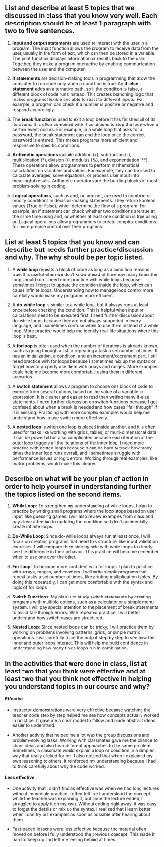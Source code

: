 ## List and describe at least 5 topics that we discussed in class that you know very well. Each description should be at least 1 paragraph with two to five sentences.

1. **Input and output statements** are used to interact with the user in a program. The input function allows the program to receive data from the user, usually in the form of text, which can then be stored in a variable. The print function displays information or results back to the user. Together, they make a program interactive by enabling communication between the user and the computer.

2. **If statements** are decision-making tools in programming that allow the computer to run code only when a condition is true. An **if-else statement** adds an alternative path, so if the condition is false, a different block of code runs instead. This creates branching logic that makes programs flexible and able to react to different inputs. For example, a program can check if a number is positive or negative and respond accordingly.

3. The **break function** is used to exit a loop before it has finished all of its iterations. It is often combined with if conditions to stop the loop when a certain event occurs. For example, in a while loop that asks for a password, the break statement can end the loop once the correct password is entered. This makes programs more efficient and responsive to specific conditions.

4. **Arithmetic operations** include addition (+), subtraction (-), multiplication (*), division (/), modulus (%), and exponentiation (**). These operations allow programmers to perform mathematical calculations on variables and values. For example, they can be used to calculate averages, solve equations, or process user input into meaningful results. Arithmetic operators are the building blocks of most problem-solving in coding.

5. **Logical operations**, such as and, or, and not, are used to combine or modify conditions in decision-making statements. They return Boolean values (True or False), which determine the flow of a program. For example, an if statement can check whether two conditions are true at the same time using and, or whether at least one condition is true using or. Logical operations allow programmers to create complex conditions for more precise control over their programs.

## List at least 5 topics that you know and can describe but needs further practice/discussion and why.  The why should be per topic listed.  

1. A **while loop** repeats a block of code as long as a condition remains true. It is useful when we don’t know ahead of time how many times the loop should run. I need more practice with while loops because sometimes I forget to update the condition inside the loop, which can cause infinite loops. Understanding how to manage loop control more carefully would make my programs more efficient.

2. A **do-while loop** is similar to a while loop, but it always runs at least once before checking the condition. This is helpful when input or calculations need to be executed first. I need further discussion about do-while loops because they are not always supported in every language, and I sometimes confuse when to use them instead of a while loop. More practice would help me identify real-life situations where this loop is best.

3. A **for loop** is often used when the number of iterations is already known, such as going through a list or repeating a task a set number of times. It has an initialization, a condition, and an increment/decrement part. I still need practice with for loops because I sometimes mix up the syntax or forget how to properly use them with arrays and ranges. More examples could help me become more comfortable using them in different scenarios.

4. A **switch statement** allows a program to choose one block of code to execute from several options, based on the value of a variable or expression. It is cleaner and easier to read than writing many if-else statements. I need further discussion on switch functions because I get confused about when a break is needed and how cases “fall through” if it is missing. Practicing with more complex examples would help me understand how to use switch more effectively.

5. A **nested loop** is when one loop is placed inside another, and it is often used for tasks like working with grids, tables, or multi-dimensional data. It can be powerful but also complicated because each iteration of the outer loop triggers all the iterations of the inner loop. I need more practice with nested loops because it can be hard to track how many times the inner loop runs overall, and I sometimes struggle with performance issues or logic errors. Working through real examples, like matrix problems, would make this clearer.

## Describe on what will be your plan of action in order to help yourself in understanding further the topics listed on the second items.

1. **While Loop**: To strengthen my understanding of while loops, I plan to practice by writing small programs where the loop stops based on user input, like guessing games. I will also review examples from class and pay close attention to updating the condition so I don’t accidentally create infinite loops.

2. **Do-While Loop**: Since do-while loops always run at least once, I will focus on creating programs that need this structure, like input validation exercises. I will compare them side by side with while loops to clearly see the difference in their behavior. This practice will help me remember when to use one over the other.

3. **For Loop**: To become more confident with for loops, I plan to practice with arrays, ranges, and counters. I will write simple programs that repeat tasks a set number of times, like printing multiplication tables. By doing this repeatedly, I can get more comfortable with the syntax and logic of for loops.

4. **Switch Functions**: My plan is to study switch statements by creating programs with multiple options, such as a calculator or a simple menu system. I will pay special attention to the placement of break statements to avoid fall-through errors. With repeated practice, I will better understand how switch cases are structured.

5. **Nested Loop**: Since nested loops can be tricky, I will practice them by working on problems involving patterns, grids, or simple matrix operations. I will carefully trace the output step by step to see how the inner and outer loops interact. This will help me build confidence in understanding how many times loops run in combination.

## In the activities that were done in class, list at least two that you think were effective and at least two that you think not effective in helping you understand topics in our course and why?

#### Effective

- Instructor demonstrations were very effective because watching the teacher code step by step helped me see how concepts actually worked in practice. It gave me a clear model to follow and made abstract ideas easier to understand.

- Another activity that helped me a lot was the group discussions and problem-solving tasks. Working with classmates gave me the chance to share ideas and also hear different approaches to the same problem. Sometimes, a classmate would explain a loop or condition in a simpler way that really clicked for me. I also noticed that when I explained my own reasoning to others, it reinforced my understanding because I had to think carefully about why the code worked.

#### Less effective

- One activity that I didn’t find as effective was when we had long lectures without immediate practice. I often felt like I understood the concept while the teacher was explaining it, but once the lecture ended, I struggled to apply it on my own. Without coding right away, it was easy to forget the details or mix up the syntax. I realized that I learn better when I can try out examples as soon as possible after hearing about them.

- Fast-paced lessons were less effective because the material often moved on before I fully understood the previous concept. This made it hard to keep up and left me feeling behind at times.